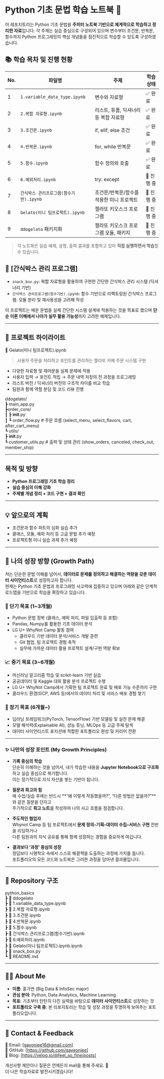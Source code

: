 # Python 기초 문법 학습 노트북 📘

이 레포지토리는 Python 기초 문법을 **주피터 노트북 기반으로 체계적으로 학습하고 정리한 자료**입니다. 각 주제는 실습 중심으로 구성되어 있으며 변수부터 조건문, 반복문, 함수까지 Python 프로그래밍의 핵심 개념들을 점진적으로 학습할 수 있도록 구성하였습니다.

## 📚 학습 목차 및 진행 현황
| No. | 파일명 | 주제 | 학습 상태 |
|-----|--------|------|------------|
| 1 | `1.variable_data_type.ipynb` | 변수와 자료형 | ✅ 완료 |
| 2 | `2.복합 자료형.ipynb` | 리스트, 튜플, 딕셔너리 등 복합 자료형 | ✅ 완료 |
| 3 | `3.조건문.ipynb` | if, elif, else 조건 | ✅ 완료 |
| 4 | `4.반복문.ipynb` | for, while 반복문 | ✅ 완료 |
| 5 | `5.함수.ipynb` | 함수 정의와 호출 | ✅ 완료 |
| 6 | `6.예외처리.ipynb` | try: except | 🔄 진행 중 |
| 7 | `간식박스 관리프로그램(함수기반).ipynb` | 조건문/반복문/함수를 적용한 미니 프로젝트 | 🔄 진행 중 |
| 8 | `Gelato(미니 팀프로젝트).ipynb` | 젤라또 키오스크 프로그램 | 🔄 진행 중 |
| 9 | `ddogelato` 패키지화 | 젤라또 키오스크 프로그램 모듈, 패키지 | 🔄 진행 중 |

> 각 노트북은 실습 예제, 설명, 출력 결과를 포함하고 있어 **직접 실행하면서 학습**할 수 있습니다.

## 🍱 [간식박스 관리 프로그램]
- `snack_box.py`: 복합 자료형을 활용하여 구현한 간단한 간식박스 관리 시스템 (딕셔너리 기반)
- `간식박스 관리프로그램(함수기반).ipynb`: 함수 기반으로 리팩토링된 간식박스 프로그램. 모듈 분리 및 재사용성을 고려해 작성

이 프로젝트는 배운 문법을 실제 간단한 시스템 설계에 적용하는 것을 목표로 했으며 **단순 이론 이해에서 나아가 실무 활용 가능성**까지 고려한 예제입니다.

---

## 📌 프로젝트 하이라이트
🍨 Gelato(미니 팀프로젝트).ipynb
> 사용자 주문을 처리하고 포인트를 관리하는 젤라또 카페 주문 시스템 구현

- 다양한 자료형 및 제어문을 실제 문제에 적용
- 사용자 입력 → 포인트 적립 → 주문 내역 저장의 전 과정을 프로그래밍
- 리스트 버전 / 딕셔너리 버전의 구조적 차이를 비교 학습
- 팀원과 함께 역할 분담 및 코드 리뷰 진행

ddogelato/   
┣ main_app.py   
┣order_core/   
┃   ┣ __init__.py   
┃   ┗ order_flow.py # 주문 흐름 (select_menu, select_flavors, cart, after_cart_menu)   
┗ utils/   
    ┣ __init__.py   
    ┗ customer_utils.py # 출력 및 상태 관리 (show_orders, canceled, check_out, member_ship)   


---

## 목적 및 방향

- **Python 프로그래밍 기초 학습 정리**
- **실습 중심의 이해 강화**
- **주제별 개념 정리 + 코드 구현 + 결과 확인**

---

## 💡 앞으로의 계획

- 조건문과 함수 파트의 심화 실습 추가
- 클래스, 모듈, 예외 처리 등 고급 문법 추가 예정
- 프로젝트형 미니 실습 과제 추가 예정

---

## 🚀 나의 성장 방향 (Growth Path)

저는 단순한 문법 이해를 넘어서, **데이터로 문제를 정의하고 해결하는 역량을 갖춘 데이터 사이언티스트**로 성장하고자 합니다.  
현재는 Python 기초 문법과 프로그래밍 사고력에 집중하고 있으며 아래와 같은 단계적 로드맵을 기반으로 학습을 확장하고 있습니다.

### 🎯 단기 목표 (1~3개월)
- Python 문법 정복 (클래스, 예외 처리, 파일 입출력 등 포함)
- Pandas, Numpy를 활용한 기초 데이터 분석
- LG U+ WhyNot Camp 활동 참여  
  - 클라우드 기반 데이터 분석/서비스 개발 훈련  
  - Git 협업, 팀 프로젝트 경험 축적  
  - 실무에 가까운 데이터 활용 프로젝트 설계/구현 역량 확보

### 📈 중기 목표 (3~6개월)
- 머신러닝 알고리즘 학습 및 scikit-learn 기반 실습
- 공공데이터 및 Kaggle 대회 활용 분석 프로젝트 수행
- LG U+ WhyNot Camp에서 기획한 팀 프로젝트 완료 및 배포 가능 수준까지 구현
- 클라우드 환경(GCP, AWS 등)에서의 데이터 처리 및 서비스 배포 경험 쌓기

### 🧠 장기 목표 (6개월~)
- 딥러닝 프레임워크(PyTorch, TensorFlow) 기반 모델링 및 실전 문제 해결
- 모델 해석력(Explainable AI), 성능 튜닝, MLOps 등 고급 주제 탐색
- 데이터 사이언티스트 포지션에 적합한 포트폴리오 완성 및 커리어 전환

---

### ✨ 나만의 성장 포인트 (My Growth Principles)

- **기록 중심의 학습**  
  단순히 이해하는 것을 넘어서, 내가 학습한 내용을 **Jupyter Notebook으로 구조화**하고 실습 중심으로 복기합니다.  
  이는 장기적으로 지식 자산을 쌓는 기반이 됩니다.

- **질문과 회고의 힘**  
  매 수업/실습 후에는 반드시 **“왜 이렇게 작동했을까?”, “다른 방법은 없을까?”**와 같은 질문을 던지고  
  주기적으로 **회고 노트**를 작성하여 나의 사고 흐름을 점검합니다.

- **주도적인 협업자**  
  Whynot Camp 등 팀 프로젝트에서 **문제 정의–기획–데이터 수집–서비스 구현** 전반을 리딩하거나  
  다른 팀원과의 지식 공유를 통해 함께 성장하는 경험을 중요하게 여깁니다.

- **결과보다 ‘과정’ 중심의 성장**  
  정답보다 시행착오 속에서 스스로 해결책을 도출하는 과정에 가치를 둡니다.  
  포트폴리오의 모든 코드와 노트북은 그러한 과정을 담아낸 결과물입니다.

---

## 📁 Repository 구조

python_basics  
┣ 📁 ddogelato   
┣ 📓 1.variable_data_type.ipynb   
┣ 📓 2.복합 자료형.ipynb   
┣ 📓 3.조건문.ipynb   
┣ 📓 4.반복문.ipynb   
┣ 📓 5.함수.ipynb   
┣ 📓 간식박스 관리프로그램(함수기반).ipynb   
┣ 📓 6.예외처리.ipynb   
┣ 📓 Gelato(미니 팀프로젝트).ipynb.ipynb   
┣ 🐍 snack_box.py   
┗ 📄 README.md   

---

## 🙋‍♀️ About Me

- **이름**: 홍가연 (Big Data & InfoSec major)
- **관심 분야**: Python, Data Analytics, Machine Learning
- **목표**: 기초부터 탄탄히 다진 실력을 바탕으로 **데이터 사이언티스트**로 성장하는 것
- **포트폴리오 구축 중**: 본 리포지토리는 학습 및 성장 과정을 투명하게 보여주는 포트폴리오입니다.

---

## 🤝 Contact & Feedback
📧 Email: [gayoniee16@gmail.com]   
💼 GitHub: [https://github.com/gayeoniee]   
📝 Blog: [https://velog.io/@feel_so_fine/posts]   

개선사항 제안이나 질문은 언제든지 mail을 통해 주세요. 🙏  
더 나은 학습자료로 발전시키겠습니다!
